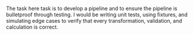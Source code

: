 The task here task is to develop a pipeline and to ensure the pipeline is bulletproof through testing. I would be writing unit tests, using fixtures, and simulating edge cases to verify that every transformation, validation, and calculation is correct. 